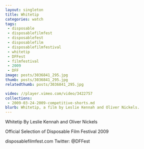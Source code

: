 ```yaml
---
layout: singleton
title: Whitetip
categories: watch
tags:
 - disposable
 - disposablefilmfest
 - disposablefest
 - disposablefilm
 - disposablefilmfestival
 - whitetip
 - DFFest
 - filmfestival
 - 2009
 - DFF
image: posts/3036841_295.jpg
thumb: posts/3036841_295.jpg
relatedthumb: posts/3036841_295.jpg

video: //player.vimeo.com/video/3422757
collections:
 - 2009-03-24-2009-competitive-shorts.md
blurb: Whitetip, a film by Leslie Kennah and Oliver Nickels.
---
```


Whitetip
By Leslie Kennah and Oliver Nickels

Official Selection of Disposable Film Festival 2009

disposablefilmfest.com
Twitter: @DFFest